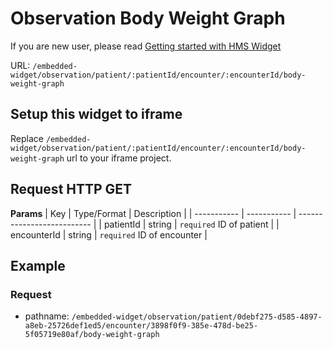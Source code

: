 # Observation Body Weight Graph

If you are new user, please read [Getting started with HMS Widget](/embedded-widget?widget=get-started)


URL: `/embedded-widget/observation/patient/:patientId/encounter/:encounterId/body-weight-graph`

## Setup this widget to iframe
Replace `/embedded-widget/observation/patient/:patientId/encounter/:encounterId/body-weight-graph` url to your iframe project.

## Request HTTP GET
**Params**
| Key         | Type/Format | Description                |
| ----------- | ----------- | -------------------------- |
| patientId   | string      | `required` ID of patient   |
| encounterId | string      | `required` ID of encounter |

## Example

### Request
 - pathname: `/embedded-widget/observation/patient/0debf275-d585-4897-a8eb-25726def1ed5/encounter/3898f0f9-385e-478d-be25-5f05719e80af/body-weight-graph` 

